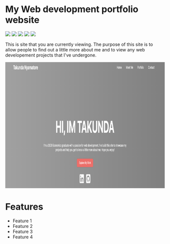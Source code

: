 # My Web development portfolio website

[<img src="https://img.shields.io/badge/HTML-red.svg?logo=LOGO">](<LINK>)
[<img src="https://img.shields.io/badge/CSS-blue.svg?logo=LOGO">](<LINK>)
[<img src="https://img.shields.io/badge/JAVASCRIPT-yellow.svg?logo=LOGO">](<LINK>)
[<img src="https://img.shields.io/badge/WEBPACK-lightblue.svg?logo=LOGO">](<LINK>)
[<img src="https://img.shields.io/badge/BABEL-black.svg?logo=LOGO">](<LINK>)

This is site that you are currently viewing. The purpose of this site is to allow people to find out a little more about me and to view any web developement projects that I've undergone.

<img src="/src/images/readmbanner.png" alt="MarineGEO circle logo" style="height: 400px; width:100%;"/>

# Features
* Feature 1
* Feature 2
* Feature 3
* Feature 4
